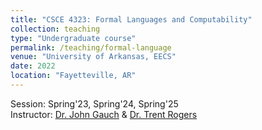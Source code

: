 ```yaml
---
title: "CSCE 4323: Formal Languages and Computability"
collection: teaching
type: "Undergraduate course"
permalink: /teaching/formal-language
venue: "University of Arkansas, EECS"
date: 2022
location: "Fayetteville, AR"
---
```


Session: Spring'23, Spring'24, Spring'25 <br>
Instructor: [Dr. John Gauch](https://engineering.uark.edu/electrical-engineering-computer-science/electrical-engineering-faculty/uid/jgauch/name/John+Michael+Gauch/) & [Dr. Trent Rogers](https://engineering.uark.edu/electrical-engineering-computer-science/electrical-engineering-faculty/uid/tar003/name/Trent+Rogers/)

